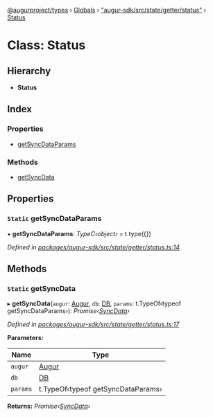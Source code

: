 [@augurproject/types](../README.md) › [Globals](../globals.md) › ["augur-sdk/src/state/getter/status"](../modules/_augur_sdk_src_state_getter_status_.md) › [Status](_augur_sdk_src_state_getter_status_.status.md)

# Class: Status

## Hierarchy

* **Status**

## Index

### Properties

* [getSyncDataParams](_augur_sdk_src_state_getter_status_.status.md#static-getsyncdataparams)

### Methods

* [getSyncData](_augur_sdk_src_state_getter_status_.status.md#static-getsyncdata)

## Properties

### `Static` getSyncDataParams

▪ **getSyncDataParams**: *TypeC‹object›* = t.type({})

*Defined in [packages/augur-sdk/src/state/getter/status.ts:14](https://github.com/AugurProject/augur/blob/88b6e76efb/packages/augur-sdk/src/state/getter/status.ts#L14)*

## Methods

### `Static` getSyncData

▸ **getSyncData**(`augur`: [Augur](_augur_sdk_src_augur_.augur.md), `db`: [DB](_augur_sdk_src_state_db_db_.db.md), `params`: t.TypeOf‹typeof getSyncDataParams›): *Promise‹[SyncData](../interfaces/_augur_sdk_src_state_getter_status_.syncdata.md)›*

*Defined in [packages/augur-sdk/src/state/getter/status.ts:17](https://github.com/AugurProject/augur/blob/88b6e76efb/packages/augur-sdk/src/state/getter/status.ts#L17)*

**Parameters:**

Name | Type |
------ | ------ |
`augur` | [Augur](_augur_sdk_src_augur_.augur.md) |
`db` | [DB](_augur_sdk_src_state_db_db_.db.md) |
`params` | t.TypeOf‹typeof getSyncDataParams› |

**Returns:** *Promise‹[SyncData](../interfaces/_augur_sdk_src_state_getter_status_.syncdata.md)›*

